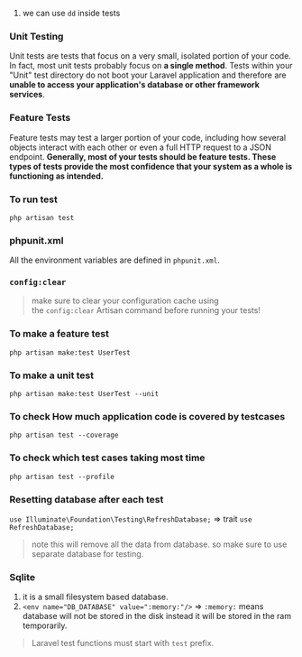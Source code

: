 1. we can use `dd` inside tests

### Unit Testing
Unit tests are tests that focus on a very small, isolated portion of your code. In fact, most unit tests probably focus on **a single method**. Tests within your "Unit" test directory do not boot your Laravel application and therefore are **unable to access your application's database or other framework services**.

### Feature Tests
Feature tests may test a larger portion of your code, including how several objects interact with each other or even a full HTTP request to a JSON endpoint. **Generally, most of your tests should be feature tests. These types of tests provide the most confidence that your system as a whole is functioning as intended.**

### To run test 
`php artisan test`

### phpunit.xml
All the environment variables are defined in `phpunit.xml`.

### `config:clear`

> make sure to clear your configuration cache using the `config:clear` Artisan command before running your tests!

### To make a feature test
```
php artisan make:test UserTest
```
### To make a unit test
```
php artisan make:test UserTest --unit
```
### To check How much application code is covered by testcases
```
php artisan test --coverage
```
### To check which test cases taking most time
```
php artisan test --profile
```
### Resetting database after each test

`use Illuminate\Foundation\Testing\RefreshDatabase;` => trait
`use RefreshDatabase;`

> note this will remove all the data from database. so make sure to use separate
> database for testing.

### Sqlite
1. it is a small filesystem based database. 
2. `<env name="DB_DATABASE" value=":memory:"/>` => `:memory:` means database will not be stored in the disk instead it will be stored in the ram temporarily.

> Laravel test functions must start with `test` prefix.
